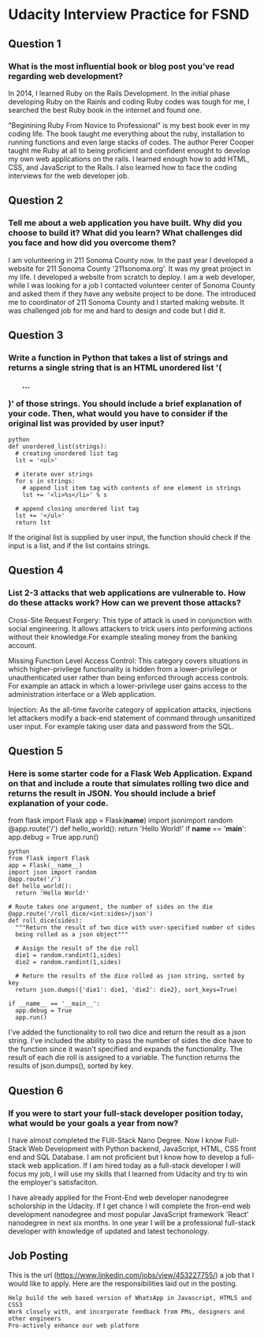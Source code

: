 # Udacity Interview Practice for FSND

## Question 1
### What is the most influential book or blog post you’ve read regarding web development?
  In 2014, I learned Ruby on the Rails Development. In the initial phase developing Ruby on the Rainls and coding Ruby codes was tough for me, I searched the best Ruby book in the internet and found one. 

  "Beginining Ruby From Novice to Professional" is my best book ever in my coding life. The book taught me everything about the ruby, installation to running functions and even large stacks of codes. The author Perer Cooper taught me Ruby at all to being proficient and confident enought to develop my own web applications on the rails. I learned enough how to add HTML, CSS, and JavaScript to the Rails. I also learned how to face the coding interviews for the web developer job.

## Question 2
###	Tell me about a web application you have built. Why did you choose to build it? What did you learn? What challenges did you face and how did you overcome them?

I am volunteering in 211 Sonoma County now. In the past year I developed a website for 211 Sonoma County '211sonoma.org'. It was my great project in my life. I developed a website from scratch to deploy. I am a web developer, while I was looking for a job I contacted volunteer center of Sonoma County and asked them if they have any website project to be done. The introduced me to coordinator of 211 Sonoma County and I started making website. It was challenged job for me and hard to design and code but I did it.

## Question 3
###	Write a function in Python that takes a list of strings and returns a single string that is an HTML unordered list '\(<ul>...</ul>)\' of those strings. You should include a brief explanation of your code. Then, what would you have to consider if the original list was provided by user input?

```
python
def unordered_list(strings):
  # creating unordered list tag
  lst = '<ul>'

  # iterate over strings
  for s in strings:
    # append list item tag with contents of one element in strings
    lst += '<li>%s</li>' % s

  # append closing unordered list tag
  lst += '</ul>'
  return lst
```

If the original list is supplied by user input, the function should check if the input is a list, and if the list contains strings.

## Question 4
###	List 2-3 attacks that web applications are vulnerable to. How do these attacks work? How can we prevent those attacks? 
Cross-Site Request Forgery: This type of attack is used in conjunction with social engineering. It allows attackers to trick users into performing actions without their knowledge.For example stealing money from the banking account.

Missing Function Level Access Control: This category covers situations in which higher-privilege functionality is hidden from a lower-privilege or unauthenticated user rather than being enforced through access controls. For example an attack in which a lower-privilege user gains access to the administration interface or a Web application. 

Injection: As the all-time favorite category of application attacks, injections let attackers modify a back-end statement of command through unsanitized user input. For example taking user data and password from the SQL.

## Question 5
###	Here is some starter code for a Flask Web Application. Expand on that and include a route that simulates rolling two dice and returns the result in JSON. You should include a brief explanation of your code.
from flask import Flask
app = Flask(__name__)
import jsonimport random
@app.route('/')
def hello_world():
return 'Hello World!'
if __name__ == '__main__':
app.debug = True
app.run()

```
python
from flask import Flask
app = Flask(__name__)
import json import random
@app.route('/')
def hello_world():
  return 'Hello World!'

# Route takes one argument, the number of sides on the die
@app.route('/roll_dice/<int:sides>/json')
def roll_dice(sides):
  """Return the result of two dice with user-specified number of sides
  being rolled as a json object"""

  # Assign the result of the die roll
  die1 = random.randint(1,sides)
  die2 = random.randint(1,sides)

  # Return the results of the dice rolled as json string, sorted by key
  return json.dumps({'die1': die1, 'die2': die2}, sort_keys=True)

if __name__ == '__main__':
  app.debug = True
  app.run()
```

I've added the functionality to roll two dice and return the result as a json string. 
I've included the ability to pass the number of sides the dice have to the function since it wasn't specified and expands the functionality. 
The result of each die roll is assigned to a variable. The function returns the results of json.dumps(), sorted by key.


## Question 6
### If you were to start your full-stack developer position today, what would be your goals a year from now?
I have almost completed the FUll-Stack Nano Degree. Now I know Full-Stack Web Development with Python backend, JavaScript, HTML, CSS front end and SQL Database. I am not proficient but I know how to develop a full-stack web application. If I am hired today as a full-stack developer I will focus my job, I will use my skills that I learned from Udacity and try to win the employer's satisfaciton. 

I have already applied for the Front-End web developer nanodegree scholorship in the Udacity. If I get chance I will complete the fron-end web development nanodegree and most popular JavaScript framework 'React' nanodegree in next six months. In one year I will be a professional full-stack developer with knowledge of updated and latest techonology. 

## Job Posting
This is the url (https://www.linkedin.com/jobs/view/453227755/) a job that I would like to apply. Here are the responsibilities laid out in the posting.
```
Help build the web based version of WhatsApp in Javascript, HTML5 and CSS3
Work closely with, and incorporate feedback from PMs, designers and other engineers
Pro-actively enhance our web platform
```

